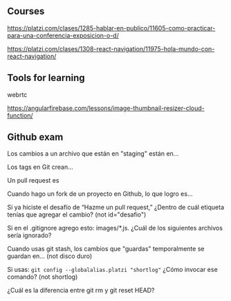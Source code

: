 ## Courses

https://platzi.com/clases/1285-hablar-en-publico/11605-como-practicar-para-una-conferencia-exposicion-o-d/

https://platzi.com/clases/1308-react-navigation/11975-hola-mundo-con-react-navigation/

## Tools for learning

webrtc

https://angularfirebase.com/lessons/image-thumbnail-resizer-cloud-function/

## Github exam

Los cambios a un archivo que están en "staging" están en...

Los tags en Git crean...

Un pull request es

Cuando hago un fork de un proyecto en Github, lo que logro es...

Si ya hiciste el desafío de “Hazme un pull request,” ¿Dentro de cuál etiqueta tenías que agregar el cambio? (not id="desafio")

Si en el .gitignore agrego esto: images/*.js. ¿Cuál de los siguientes archivos sería ignorado?

Cuando usas git stash, los cambios que "guardas" temporalmente se guardan en... (not disco duro)

Si usas:
`git config --globalalias.platzi "shortlog"`
¿Cómo invocar ese comando? (not shortlog)

¿Cuál es la diferencia entre git rm y git reset HEAD?
